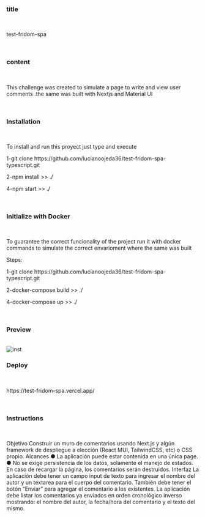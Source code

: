 
<h3 align = "left"> title </h3>
 <br/> 
  <p align = "left"> test-fridom-spa </p>
 <br/> 
 <h3 align = "left"> content </h3>
 <br/> 
  <p align = "left">
This challenge was created to simulate a page to write and view user comments .the same was built with Nextjs and Material UI
 </p>
 <br/> 
  <h3 align = "left">Installation </h3>
 <br/> 
  <p align = "left">
To install and run this proyect just type and execute</p>

<p>1-git clone https://github.com/lucianoojeda36/test-fridom-spa-typescript.git</p>
<p>2-npm install >> ./</p>
<p>4-npm start >> ./</p>
 
 <br/> 
    <h3 align = "left">
Initialize with Docker </h3>
 <br/> 

 To guarantee the correct funcionality of the project run it with docker commands to simulate the correct envarioment where the same was built</p>
 <p>Steps:</p>

<p>1-git clone https://github.com/lucianoojeda36/test-fridom-spa-typescript.git</p>
<p>2-docker-compose build >> ./</p>
<p>4-docker-compose up >> ./</p>
<br/>
   <h3 align = "left">
Preview </h3>
 <br/> 
<img align = "center" src=".public/assets/img/screen01.jpg" alt = "inst"  />

 <br/> 
    <h3 align = "left">
Deploy </h3>
 <br/> 
 <p>https://test-fridom-spa.vercel.app/</p>
 <br/> 
   <h3 align = "left">Instructions</h3>
 <br/> 
  <p align = "left">
Objetivo
Construir un muro de comentarios usando Next.js y algún framework de despliegue a
elección (React MUI, TailwindCSS, etc) o CSS propio.
Alcances
● La aplicación puede estar contenida en una única page.
● No se exige persistencia de los datos, solamente el manejo de estados. En caso de
recargar la página, los comentarios serán destruidos.
Interfaz
La aplicación debe tener un campo input de texto para ingresar el nombre del autor y un
textarea para el cuerpo del comentario. También debe tener el botón “Enviar” para
agregar el comentario a los existentes.
La aplicación debe listar los comentarios ya enviados en orden cronológico inverso
mostrando: el nombre del autor, la fecha/hora del comentario y el texto del mismo.

 </p>


 
